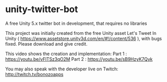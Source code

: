 # unity-twitter-bot
A free Unity 5.x twitter bot in development, that requires no libraries

This project was initially created from the free Unity asset Let's Tweet In Unity ( https://www.assetstore.unity3d.com/en/#!/content/536 ), with bugs fixed.  Please download and give credit.

This video shows the creation and implementation: 
Part 1 : https://youtu.be/vFlTSz3qO2M
Part 2 : https://youtu.be/sB9HzyK7Qyk

You may also speak with the developer live on Twitch:
http://twitch.tv/bonozoapps
